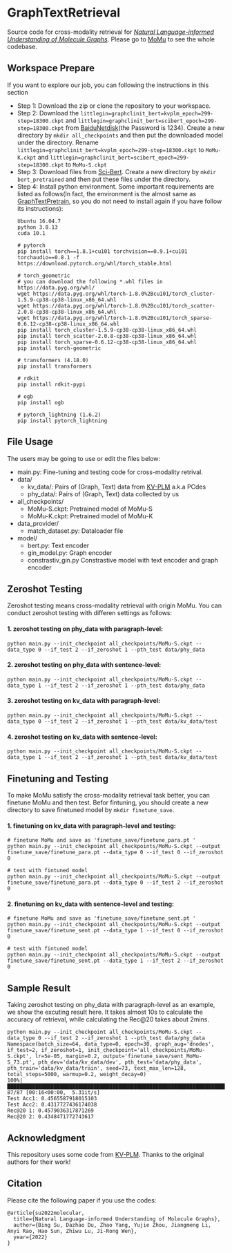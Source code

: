 
# GraphTextRetrieval
Source code for cross-modality retrieval for *[Natural Language-informed Understanding of Molecule Graphs](https://arxiv.org/abs/2209.05481)*. 
Please go to [MoMu](https://github.com/ddz16/MoMu) to see the whole codebase.
## Workspace Prepare
If you want to explore our job, you can following the instructions in this section
- Step 1: Download the zip or clone the repository to your workspace.
- Step 2: Download the `littlegin=graphclinit_bert=kvplm_epoch=299-step=18300.ckpt` and `littlegin=graphclinit_bert=scibert_epoch=299-step=18300.ckpt` from [BaiduNetdisk](https://pan.baidu.com/share/init?surl=jvMP_ysQGTMd_2sTLUD45A)(the Password is 1234). Create a new directory by `mkdir all_checkpoints` and then put the downloaded model under the directory. Rename `littlegin=graphclinit_bert=kvplm_epoch=299-step=18300.ckpt` to `MoMu-K.ckpt` and `littlegin=graphclinit_bert=scibert_epoch=299-step=18300.ckpt` to `MoMu-S.ckpt`
- Step 3: Download files from [Sci-Bert](https://huggingface.co/allenai/scibert_scivocab_uncased/tree/main). Create a new directory by `mkdir bert_pretrained` and then put these files under the directory.
- Step 4: Install python environment. Some important requirements are listed as follows(In fact, the environment is the almost same as [GraphTextPretrain](https://github.com/ddz16/GraphTextPretrain), so you do not need to install again if you have follow its instructions):
  ```
  Ubuntu 16.04.7
  python 3.8.13
  cuda 10.1

  # pytorch
  pip install torch==1.8.1+cu101 torchvision==0.9.1+cu101 torchaudio==0.8.1 -f https://download.pytorch.org/whl/torch_stable.html

  # torch_geometric 
  # you can download the following *.whl files in https://data.pyg.org/whl/
  wget https://data.pyg.org/whl/torch-1.8.0%2Bcu101/torch_cluster-1.5.9-cp38-cp38-linux_x86_64.whl
  wget https://data.pyg.org/whl/torch-1.8.0%2Bcu101/torch_scatter-2.0.8-cp38-cp38-linux_x86_64.whl
  wget https://data.pyg.org/whl/torch-1.8.0%2Bcu101/torch_sparse-0.6.12-cp38-cp38-linux_x86_64.whl
  pip install torch_cluster-1.5.9-cp38-cp38-linux_x86_64.whl
  pip install torch_scatter-2.0.8-cp38-cp38-linux_x86_64.whl
  pip install torch_sparse-0.6.12-cp38-cp38-linux_x86_64.whl
  pip install torch-geometric

  # transformers (4.18.0)
  pip install transformers 

  # rdkit
  pip install rdkit-pypi

  # ogb
  pip install ogb

  # pytorch_lightning (1.6.2)
  pip install pytorch_lightning 
## File Usage
The users may be going to use or edit the files below:
- main.py: Fine-tuning and testing code for cross-modality retrival. 
- data/
  - kv_data/: Pairs of (Graph, Text) data from  [KV-PLM](https://github.com/thunlp/KV-PLM) a.k.a PCdes
  - phy_data/: Pairs of (Graph, Text) data collected by us
- all_checkpoints/
  - MoMu-S.ckpt: Pretrained model  of MoMu-S
  - MoMu-K.ckpt: Pretrained model of MoMu-K
- data_provider/
  - match_dataset.py: Dataloader file
- model/
  - bert.py: Text encoder
  - gin_model.py: Graph encoder
  - constrastiv_gin.py Constrastive model with text encoder and graph encoder

## Zeroshot Testing
Zeroshot testing means cross-modality retrieval with origin MoMu. You can conduct zeroshot testing with differen settings as follows:
#### 1. zeroshot testing on phy_data with paragraph-level:
```
python main.py --init_checkpoint all_checkpoints/MoMu-S.ckpt --data_type 0 --if_test 2 --if_zeroshot 1 --pth_test data/phy_data
```
#### 2. zeroshot testing on phy_data with sentence-level:
```
python main.py --init_checkpoint all_checkpoints/MoMu-S.ckpt --data_type 1 --if_test 2 --if_zeroshot 1 --pth_test data/phy_data
```
#### 3. zeroshot testing on kv_data with paragraph-level:
```
python main.py --init_checkpoint all_checkpoints/MoMu-S.ckpt --data_type 0 --if_test 2 --if_zeroshot 1 --pth_test data/kv_data/test
```
#### 4. zeroshot testing on kv_data with sentence-level:
```
python main.py --init_checkpoint all_checkpoints/MoMu-S.ckpt --data_type 1 --if_test 2 --if_zeroshot 1 --pth_test data/kv_data/test
```
## Finetuning and Testing
To make MoMu satisfy the cross-modality retrieval task better, you can finetune MoMu and then test. Befor fintuning, you should create a new directory to save finetuned model by `mkdir finetune_save`. 
#### 1. finetuning on kv_data with paragraph-level and testing:
```
# finetune MoMu and save as 'finetune_save/finetune_para.pt '
python main.py --init_checkpoint all_checkpoints/MoMu-S.ckpt --output finetune_save/finetune_para.pt --data_type 0 --if_test 0 --if_zeroshot 0 

# test with fintuned model
python main.py --init_checkpoint all_checkpoints/MoMu-S.ckpt --output finetune_save/finetune_para.pt --data_type 0 --if_test 2 --if_zeroshot 0
```
#### 2. finetuning on kv_data with sentence-level and testing:
```
# finetune MoMu and save as 'finetune_save/finetune_sent.pt '
python main.py --init_checkpoint all_checkpoints/MoMu-S.ckpt --output finetune_save/finetune_sent.pt --data_type 1 --if_test 0 --if_zeroshot 0

# test with fintuned model
python main.py --init_checkpoint all_checkpoints/MoMu-S.ckpt --output finetune_save/finetune_sent.pt --data_type 1 --if_test 2 --if_zeroshot 0 
```
## Sample Result
Taking zeroshot testing on phy_data with paragraph-level as an example, we show the excuting result here.
It takes almost 10s to calculate the accuracy of retrieval, while calculating the Rec@20 takes about 2mins. 
```
python main.py --init_checkpoint all_checkpoints/MoMu-S.ckpt --data_type 0 --if_test 2 --if_zeroshot 1 --pth_test data/phy_data
Namespace(batch_size=64, data_type=0, epoch=30, graph_aug='dnodes', if_test=2, if_zeroshot=1, init_checkpoint='all_checkpoints/MoMu-S.ckpt', lr=5e-05, margin=0.2, output='finetune_save/sent_MoMu-S_73.pt', pth_dev='data/kv_data/dev', pth_test='data/phy_data', pth_train='data/kv_data/train', seed=73, text_max_len=128, total_steps=5000, warmup=0.2, weight_decay=0)
100%|█████████████████████████████████████████████████████████████████████████████████████████████████████████████████| 87/87 [00:16<00:00,  5.31it/s]
Test Acc1: 0.4565587918015103
Test Acc2: 0.4317727436174038
Rec@20 1: 0.4579036317871269
Rec@20 2: 0.4348471772743617
```
## Acknowledgment
This repository uses some code from [KV-PLM](https://github.com/thunlp/KV-PLM). Thanks to the original authors for their work!
## Citation
Please cite the following paper if you use the codes:

```
@article{su2022molecular,
  title={Natural Language-informed Understanding of Molecule Graphs},
  author={Bing Su, Dazhao Du, Zhao Yang, Yujie Zhou, Jiangmeng Li, Anyi Rao, Hao Sun, Zhiwu Lu, Ji-Rong Wen},
  year={2022}
}
```
